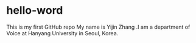 # hello-word
This is my first GitHub repo
My name is Yijin Zhang .I am a department of Voice at Hanyang University in Seoul, Korea.

